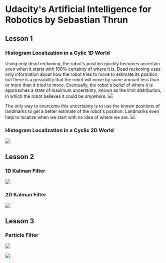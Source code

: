 # Udacity's Artificial Intelligence for Robotics by Sebastian Thrun

## Lesson 1
### Histogram Localization in a Cylic 1D World
Using only dead reckoning, the robot's position quickly becomes uncertain even when it starts with 100% certainty of where it is. Dead reckoning uses only information about how the robot tries to move to estimate its position, but there is a possibility that the robot will move by some amount less than or more than it tried to move. Eventually, the robot's belief of where it is approaches a state of maximum uncertainty, known as the limit distribution, in which the robot believes it could be _anywhere_.
![](https://github.com/daniel-s-ingram/ai_for_robots/blob/master/Histogram%20Filter/only_move.gif)

The only way to overcome this uncertainty is to use the known positions of landmarks to get a better estimate of the robot's position. Landmarks even help to localize when we start with _no_ idea of where we are. 
![](https://github.com/daniel-s-ingram/ai_for_robots/blob/master/Histogram%20Filter/sense_and_move.gif)

### Histogram Localization in a Cyclic 2D World
![](https://github.com/daniel-s-ingram/ai_for_robots/blob/master/Histogram%20Filter/localization_2d.gif)

## Lesson 2
### 1D Kalman Filter
![](https://github.com/daniel-s-ingram/ai_for_robots/blob/master/Kalman%20Filter/kalman_1d.gif)

### 2D Kalman Filter
![](https://github.com/daniel-s-ingram/ai_for_robots/blob/master/Kalman%20Filter/kalman_2d.gif)

## Lesson 3
### Particle Filter
![](https://github.com/daniel-s-ingram/ai_for_robots/blob/master/Particle%20Filter/particle_filter.gif)

![](https://github.com/daniel-s-ingram/ai_for_robots/blob/master/Particle%20Filter/car.gif)